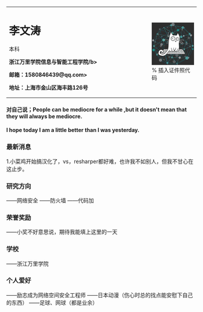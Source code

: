  <table border="0">
   <tr>
     <td width="75%">
       <h1>李文涛</h1>
       <p><b></b></p>本科
       <p><b>浙江万里学院信息与智能工程学院/b></p>
       <p><b>邮箱：1580846439@qq.com>
       <p><b>地址：上海市金山区海丰路126号</b></p>
     </td>
     <td width="25%">
       <img src="timg.jpg" width="100%">      % 插入证件照代码
     </td>
   </tr>
 </table>















#### 对自己说；People can be mediocre for a while ,but it doesn't mean that they will always be mediocre.     
####          I hope today I am a little better than I was yesterday.
### 最新消息
1.小菜鸡开始搞汉化了，vs，resharper都好难，也许我不如别人，但我不甘心在这止步。
### 研究方向
——网络安全
——防火墙
——代码加
### 荣誉奖励
——小奖不好意思说，期待我能填上这里的一天
### 学校
——浙江万里学院
### 个人爱好
——励志成为网络空间安全工程师
——日本动漫（伤心时总的找点能安慰下自己的东西）
——足球、网球（都是业余）
